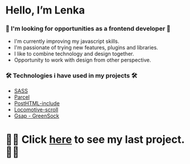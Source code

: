 # Hello, I’m Lenka

### 🚀 I'm looking for opportunities as a frontend developer 🚀

* I'm currently improving my javascript skills.
* I'm passionate of trying new features, plugins and libraries.
* I like to combine technology and design together.
* Opportunity to work with design from other perspective.

### 🛠️ Technologies i have used in my projects 🛠️

* [SASS](https://sass-lang.com/)
* [Parcel](https://parceljs.org/)
* [PostHTML-include](https://www.npmjs.com/package/posthtml-include)
* [Locomotive-scroll](https://github.com/locomotivemtl/locomotive-scroll)
* [Gsap - GreenSock](https://greensock.com/gsap/)


# :biking_man: Click [here](https://main.d1mk6sxqgsb4gq.amplifyapp.com/) to see my last project. :biking_man:
